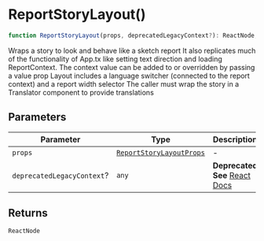 # ReportStoryLayout()

```ts
function ReportStoryLayout(props, deprecatedLegacyContext?): ReactNode;
```

Wraps a story to look and behave like a sketch report
It also replicates much of the functionality of App.tx like setting text
direction and loading ReportContext.
The context value can be added to or overridden by passing a value prop
Layout includes a language switcher (connected to the report context)
and a report width selector
The caller must wrap the story in a Translator component to provide translations

## Parameters

| Parameter                  | Type                                                                | Description                                                                                                                       |
| -------------------------- | ------------------------------------------------------------------- | --------------------------------------------------------------------------------------------------------------------------------- |
| `props`                    | [`ReportStoryLayoutProps`](../interfaces/ReportStoryLayoutProps.md) | -                                                                                                                                 |
| `deprecatedLegacyContext`? | `any`                                                               | **Deprecated** **See** [React Docs](https://legacy.reactjs.org/docs/legacy-context.html#referencing-context-in-lifecycle-methods) |

## Returns

`ReactNode`

